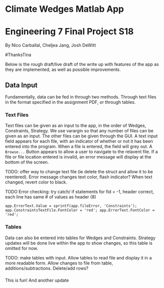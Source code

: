 # Climate Wedges Matlab App

# Engineering 7 Final Project S18

By Nico Carballal, Cheljea Jang, Josh DeWitt

\#ThanksTina

Below is the rough draft/live draft of the write up with features of the app as they are implemented, as well as possible improvements.

## Data Input

Fundamentally, data can be fed in through two methods.  Through text files in the format specified in the assignment PDF, or through tables.

### Text Files

Text files can be given as an input to the app, in the order of Wedges, Constraints, Strategy.  We use varargin so that any number of files can be given as an input.  The other files can be given through the GUI.  A text input field appears for each file, with an indicator of whether or not it has been entered into the program.  When a file is entered, the field will grey out.  A `Browse...` Button appears to allow a user to navigate to the relavent file.  If a file or file location entered is invalid, an error message will display at the bottom of the screen.

TODO: offer way to change text file (ie delete the struct and allow it to be reentered).  Error message changes text color, flash indicator?  When text changed, revert color to black.

TODO Error checking: try catch/ if statements for fid = -1, header correct, each line has same # of values as header (8)

`app.ErrorText.Value = sprintf(app.fileError, 'Constraints');
 app.ConstraintsTextFile.FontColor = 'red';
 app.ErrorText.FontColor = 'red';`

### Tables

Data can also be entered into tables for Wedges and Constraints.  Strategy updates will be done live within the app to show changes, so this table is omitted for now.

TODO: make tables with input.  Allow tables to read file and display it in a more readable form.  Allow changes to file from table, additions/subtractions.  Delete/add rows?


### 
This is fun! And another update
